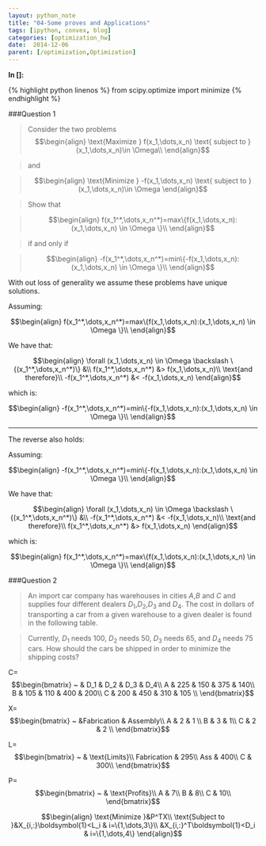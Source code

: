 ```yaml
---
layout: python_note
title: "04-Some proves and Applications"
tags: [ipython, convex, blog]
categories: [optimization_hw]
date:  2014-12-06
parent: [/optimization,Optimization]
---
```

**In []:**

{% highlight python linenos  %}
from scipy.optimize import minimize
{% endhighlight %}

###Question 1
> Consider the two problems
> $$\begin{align}
\text{Maximize } f(x_1,\dots,x_n) \text{ subject to } (x_1,\dots,x_n)\in
\Omega\\
\end{align}$$

> and

> $$\begin{align}
\text{Minimize } -f(x_1,\dots,x_n) \text{ subject to } (x_1,\dots,x_n)\in \Omega
\end{align}$$

> Show that

> $$\begin{align}
f(x_1^*,\dots,x_n^*)=max\{f(x_1,\dots,x_n):(x_1,\dots,x_n) \in \Omega \}\\
\end{align}$$

> if and only if

> $$\begin{align}
-f(x_1^*,\dots,x_n^*)=min\{-f(x_1,\dots,x_n):(x_1,\dots,x_n) \in \Omega \}\\
\end{align}$$

<!--break-->

With out loss of generality we assume these problems have unique solutions.

Assuming:

$$\begin{align}
f(x_1^*,\dots,x_n^*)=max\{f(x_1,\dots,x_n):(x_1,\dots,x_n) \in \Omega \}\\
\end{align}$$

We have that:

$$\begin{align}
\forall (x_1,\dots,x_n) \in \Omega \backslash \{(x_1^*,\dots,x_n^*)\} &\\
f(x_1^*,\dots,x_n^*) &> f(x_1,\dots,x_n)\\
\text{and therefore}\\
-f(x_1^*,\dots,x_n^*) &< -f(x_1,\dots,x_n)
\end{align}$$

which is:

$$\begin{align}
-f(x_1^*,\dots,x_n^*)=min\{-f(x_1,\dots,x_n):(x_1,\dots,x_n) \in \Omega \}\\
\end{align}$$

----

The reverse also holds:

Assuming:

$$\begin{align}
-f(x_1^*,\dots,x_n^*)=min\{-f(x_1,\dots,x_n):(x_1,\dots,x_n) \in \Omega \}\\
\end{align}$$

We have that:

$$\begin{align}
\forall (x_1,\dots,x_n) \in \Omega \backslash \{(x_1^*,\dots,x_n^*)\} &\\
-f(x_1^*,\dots,x_n^*) &< -f(x_1,\dots,x_n)\\
\text{and therefore}\\
f(x_1^*,\dots,x_n^*) &> f(x_1,\dots,x_n)
\end{align}$$

which is:

$$\begin{align}
f(x_1^*,\dots,x_n^*)=max\{f(x_1,\dots,x_n):(x_1,\dots,x_n) \in \Omega \}\\
\end{align}$$

###Question 2
> An import car company has warehouses in cities $A$,$B$ and $C$ and supplies
four different dealers $D_1$,$D_2$,$D_3$ and $D_4$. The cost in dollars of
transporting a car from a given warehouse to a given dealer is found in the
following table.

> Currently, $D_1$ needs $100$, $D_2$ needs $50$, $D_3$ needs $65$, and $D_4$
needs $75$ cars. How should the cars be shipped in order to minimize the
shipping costs?


C=$$\begin{bmatrix} ~ & D_1 & D_2 & D_3 & D_4\\
 A & 225 & 150 & 375 & 140\\
 B & 105 & 110 & 400 & 200\\
 C & 200 & 450 & 310 & 105 \\
 \end{bmatrix}$$

X=$$\begin{bmatrix} ~ &Fabrication & Assembly\\
 A & 2 & 1 \\
 B & 3 & 1\\
 C & 2 & 2 \\
 \end{bmatrix}$$

L=$$\begin{bmatrix} ~ & \text{Limits}\\
 Fabrication &  295\\
 Ass &  400\\
 C &  300\\
 \end{bmatrix}$$

P=$$\begin{bmatrix} ~ & \text{Profits}\\
 A & 7\\
 B & 8\\
 C & 10\\
 \end{bmatrix}$$

$$\begin{align}
\text{Minimize }&P^TX\\
\text{Subject to }&X_{i,:}\boldsymbol{1}<L_i & i=\{1,\dots,3\}\\
&X_{i,:}^T\boldsymbol{1}<D_i & i=\{1,\dots,4\}
\end{align}$$
